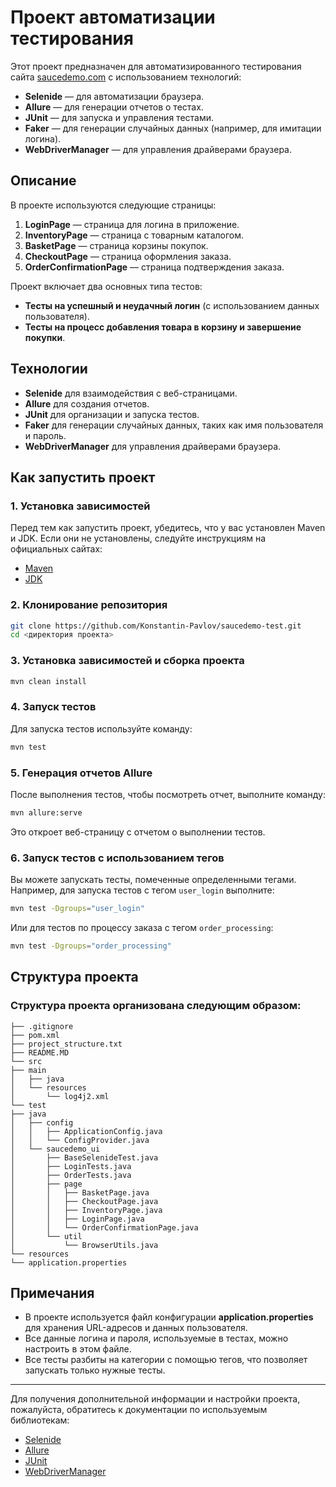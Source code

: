 # Проект автоматизации тестирования

Этот проект предназначен для автоматизированного тестирования сайта [saucedemo.com](https://www.saucedemo.com/) с использованием технологий:

- **Selenide** — для автоматизации браузера.
- **Allure** — для генерации отчетов о тестах.
- **JUnit** — для запуска и управления тестами.
- **Faker** — для генерации случайных данных (например, для имитации логина).
- **WebDriverManager** — для управления драйверами браузера.

## Описание

В проекте используются следующие страницы:

1. **LoginPage** — страница для логина в приложение.
2. **InventoryPage** — страница с товарным каталогом.
3. **BasketPage** — страница корзины покупок.
4. **CheckoutPage** — страница оформления заказа.
5. **OrderConfirmationPage** — страница подтверждения заказа.

Проект включает два основных типа тестов:
- **Тесты на успешный и неудачный логин** (с использованием данных пользователя).
- **Тесты на процесс добавления товара в корзину и завершение покупки**.

## Технологии

- **Selenide** для взаимодействия с веб-страницами.
- **Allure** для создания отчетов.
- **JUnit** для организации и запуска тестов.
- **Faker** для генерации случайных данных, таких как имя пользователя и пароль.
- **WebDriverManager** для управления драйверами браузера.

## Как запустить проект

### 1. Установка зависимостей

Перед тем как запустить проект, убедитесь, что у вас установлен Maven и JDK. Если они не установлены, следуйте инструкциям на официальных сайтах:

- [Maven](https://maven.apache.org/install.html)
- [JDK](https://adoptopenjdk.net/)

### 2. Клонирование репозитория

```bash
git clone https://github.com/Konstantin-Pavlov/saucedemo-test.git
cd <директория проекта>
```

### 3. Установка зависимостей и сборка проекта

```bash
mvn clean install
```

### 4. Запуск тестов

Для запуска тестов используйте команду:

```bash
mvn test
```

### 5. Генерация отчетов Allure

После выполнения тестов, чтобы посмотреть отчет, выполните команду:

```bash
mvn allure:serve
```

Это откроет веб-страницу с отчетом о выполнении тестов.

### 6. Запуск тестов с использованием тегов

Вы можете запускать тесты, помеченные определенными тегами. Например, для запуска тестов с тегом `user_login` выполните:

```bash
mvn test -Dgroups="user_login"
```

Или для тестов по процессу заказа с тегом `order_processing`:

```bash
mvn test -Dgroups="order_processing"
```

## Структура проекта

### Структура проекта организована следующим образом:
  ```
  ├── .gitignore
  ├── pom.xml
  ├── project_structure.txt
  ├── README.MD
  └── src
  ├── main
  │   ├── java
  │   └── resources
  │       └── log4j2.xml
  └── test
  ├── java
  │   ├── config
  │   │   ├── ApplicationConfig.java
  │   │   └── ConfigProvider.java
  │   └── saucedemo_ui
  │       ├── BaseSelenideTest.java
  │       ├── LoginTests.java
  │       ├── OrderTests.java
  │       ├── page
  │       │   ├── BasketPage.java
  │       │   ├── CheckoutPage.java
  │       │   ├── InventoryPage.java
  │       │   ├── LoginPage.java
  │       │   └── OrderConfirmationPage.java
  │       └── util
  │           └── BrowserUtils.java
  └── resources
  └── application.properties
```



## Примечания

- В проекте используется файл конфигурации **application.properties** для хранения URL-адресов и данных пользователя.
- Все данные логина и пароля, используемые в тестах, можно настроить в этом файле.
- Все тесты разбиты на категории с помощью тегов, что позволяет запускать только нужные тесты.

---

Для получения дополнительной информации и настройки проекта, пожалуйста, обратитесь к документации по используемым библиотекам:

- [Selenide](https://selenide.org/)
- [Allure](https://allure.qatools.ru/)
- [JUnit](https://junit.org/)
- [WebDriverManager](https://github.com/bonigarcia/webdrivermanager)